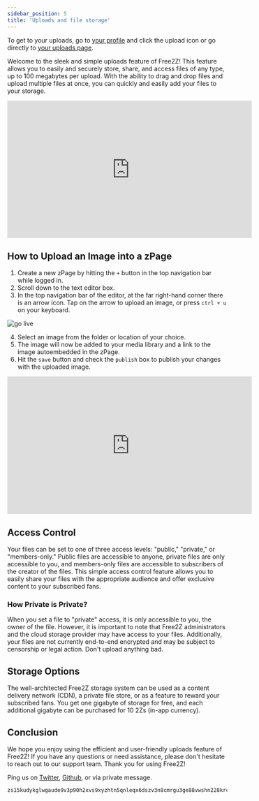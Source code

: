 ```yaml
---
sidebar_position: 5
title: 'Uploads and file storage'
---
```


To get to your uploads, go to [your profile](https://free2z.com/profile) and click the
upload icon or go directly to [your uploads page](https://free2z.com/profile/uploads).

Welcome to the sleek and simple uploads feature of Free2Z! This feature allows you to easily and securely store, share, and access files of any type, up to 100 megabytes per upload. With the ability to drag and drop files and upload multiple files at once, you can quickly and easily add your files to your storage.

<iframe width="560" height="315" src="https://www.youtube.com/embed/INj_hXrJyPo" title="YouTube video player" frameborder="0" allow="accelerometer; autoplay; clipboard-write; encrypted-media; gyroscope; picture-in-picture; web-share" allowfullscreen></iframe>

## How to Upload an Image into a zPage

1. Create a new zPage by hitting the `+` button in the top navigation bar while logged in.
2. Scroll down to the text editor box.
3. In the top navigation bar of the editor, at the far right-hand corner there is an arrow icon. Tap on the arrow to upload an image, or press `ctrl + u` on your keyboard.

![go live](/img/upload-file.png)

4. Select an image from the folder or location of your choice.
5. The image will now be added to your media library and a link to the image autoembedded in the zPage.
6. Hit the `save` button and check the `publish` box to publish your changes with the uploaded image.

<iframe width="560" height="315" src="https://www.youtube-nocookie.com/embed/LAsMu-miuUU" title="YouTube video player" frameborder="0" allow="accelerometer; autoplay; clipboard-write; encrypted-media; gyroscope; picture-in-picture; web-share" allowfullscreen></iframe>

## Access Control

Your files can be set to one of three access levels: "public," "private," or "members-only." Public files are accessible to anyone, private files are only accessible to you, and members-only files are accessible to subscribers of the creator of the files. This simple access control feature allows you to easily share your files with the appropriate audience and offer exclusive content to your subscribed fans.

### How Private is Private?

When you set a file to "private" access, it is only accessible to you, the owner of the file. However, it is important to note that Free2Z administrators and the cloud storage provider may have access to your files. Additionally, your files are not currently end-to-end encrypted and may be subject to censorship or legal action. Don't upload anything bad.

## Storage Options

The well-architected Free2Z storage system can be used as a content delivery network (CDN), a private file store, or as a feature to reward your subscribed fans. You get one gigabyte of storage for free, and each additional gigabyte can be purchased for 10 2Zs (in-app currency).

## Conclusion

We hope you enjoy using the efficient and user-friendly uploads feature of Free2Z! If you have any questions or need assistance, please don't hesitate to reach out to our support team. Thank you for using Free2Z!

Ping us on
[Twitter](https://twitter.com/free2zcash),
[Github](https://github.com/free2z/zuu/issues/new),
or via private message.

```
zs15kudykglwgaude9v3p90h2xvs9xyzhtn5qnleqx6dszv3n8cmrgu3ge88vwshn228krcyk97e9h
```
